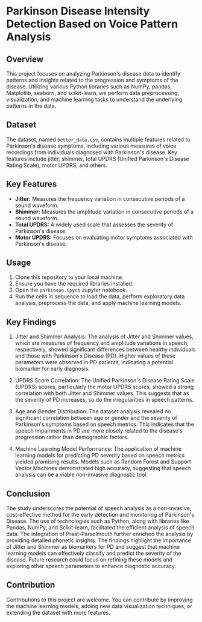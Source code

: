 # Parkinson Disease Intensity Detection Based on Voice Pattern Analysis

## Overview
This project focuses on analyzing Parkinson's disease data to identify patterns and insights related to the progression and symptoms of the disease. Utilizing various Python libraries such as NumPy, pandas, Matplotlib, seaborn, and scikit-learn, we perform data preprocessing, visualization, and machine learning tasks to understand the underlying patterns in the data.

## Dataset
The dataset, named `better_data.csv`, contains multiple features related to Parkinson's disease symptoms, including various measures of voice recordings from individuals diagnosed with Parkinson's disease. Key features include jitter, shimmer, total UPDRS (Unified Parkinson's Disease Rating Scale), motor UPDRS, and others.

## Key Features
- **Jitter:** Measures the frequency variation in consecutive periods of a sound waveform.
- **Shimmer:** Measures the amplitude variation in consecutive periods of a sound waveform.
- **Total UPDRS:** A widely used scale that assesses the severity of Parkinson's disease.
- **Motor UPDRS:** Focuses on evaluating motor symptoms associated with Parkinson's disease.

## Usage
1. Clone this repository to your local machine.
2. Ensure you have the required libraries installed.
3. Open the `parkinson.ipynb` Jupyter notebook.
4. Run the cells in sequence to load the data, perform exploratory data analysis, preprocess the data, and apply machine learning models.

## Key Findings
1. Jitter and Shimmer Analysis: The analysis of Jitter and Shimmer values, which are measures of frequency and amplitude variations in speech, respectively, showed significant differences between healthy individuals and those with Parkinson's Disease (PD). Higher values of these parameters were observed in PD patients, indicating a potential biomarker for early diagnosis.

2. UPDRS Score Correlation: The Unified Parkinson's Disease Rating Scale (UPDRS) scores, particularly the motor UPDRS scores, showed a strong correlation with both Jitter and Shimmer values. This suggests that as the severity of PD increases, so do the irregularities in speech patterns.

3. Age and Gender Distribution: The dataset analysis revealed no significant correlation between age or gender and the severity of Parkinson's symptoms based on speech metrics. This indicates that the speech impairments in PD are more closely related to the disease's progression rather than demographic factors.

4. Machine Learning Model Performance: The application of machine learning models for predicting PD severity based on speech metrics yielded promising results. Models such as Random Forest and Support Vector Machines demonstrated high accuracy, suggesting that speech analysis can be a viable non-invasive diagnostic tool.

## Conclusion
The study underscores the potential of speech analysis as a non-invasive, cost-effective method for the early detection and monitoring of Parkinson's Disease. The use of technologies such as Python, along with libraries like Pandas, NumPy, and Scikit-learn, facilitated the efficient analysis of speech data. The integration of Praat-Parselmouth further enriched the analysis by providing detailed phonetic insights. The findings highlight the importance of Jitter and Shimmer as biomarkers for PD and suggest that machine learning models can effectively classify and predict the severity of the disease. Future research could focus on refining these models and exploring other speech parameters to enhance diagnostic accuracy.

## Contribution
Contributions to this project are welcome. You can contribute by improving the machine learning models, adding new data visualization techniques, or extending the dataset with more features.
